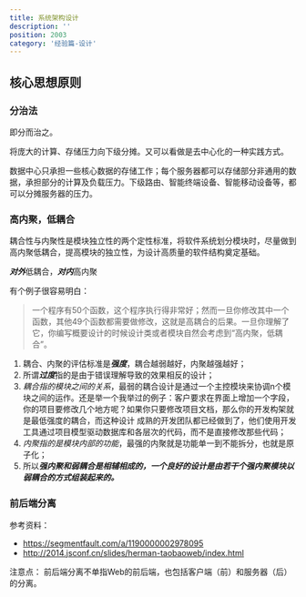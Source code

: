 ```yaml
---
title: 系统架构设计
description: ''
position: 2003
category: '经验篇-设计'
---
```


## 核心思想原则

### 分治法

即分而治之。

将庞大的计算、存储压力向下级分摊。又可以看做是去中心化的一种实践方式。

数据中心只承担一些核心数据的存储工作；每个服务器都可以存储部分非通用的数据，承担部分的计算及负载压力。下级路由、智能终端设备、智能移动设备等，都可以分摊服务器的压力。


### 高内聚，低耦合

耦合性与内聚性是模块独立性的两个定性标准，将软件系统划分模块时，尽量做到高内聚低耦合，提高模块的独立性，为设计高质量的软件结构奠定基础。

***对外***低耦合，***对内***高内聚

有个例子很容易明白：

> 一个程序有50个函数，这个程序执行得非常好；然而一旦你修改其中一个函数，其他49个函数都需要做修改，这就是高耦合的后果。一旦你理解了它，你编写概要设计的时候设计类或者模块自然会考虑到“高内聚，低耦合”。

1. 耦合、内聚的评估标准是***强度***，耦合越弱越好，内聚越强越好；
2. 所谓***过度***指的是由于错误理解导致的效果相反的设计；
3. *耦合指的模块之间的关系*，最弱的耦合设计是通过一个主控模块来协调n个模块之间的运作。还是举一个我举过的例子：客户要求在界面上增加一个字段，你的项目要修改几个地方呢？如果你只要修改项目文档，那么你的开发构架就是最低强度的耦合，而这种设计 成熟的开发团队都已经做到了，他们使用开发工具通过项目模型驱动数据库和各层次的代码，而不是直接修改那些代码；
4. *内聚指的是模块内部的功能*，最强的内聚就是功能单一到不能拆分，也就是原子化；
5. 所以***强内聚和弱耦合是相辅相成的，一个良好的设计是由若干个强内聚模块以弱耦合的方式组装起来的。***

### 前后端分离

参考资料：

* <https://segmentfault.com/a/1190000002978095>
* <http://2014.jsconf.cn/slides/herman-taobaoweb/index.html>

注意点： 前后端分离不单指Web的前后端，也包括客户端（前）和服务器（后）的分离。
